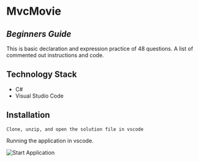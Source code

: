 # MvcMovie

## _Beginners Guide_

This is basic declaration and expression practice of 48 questions. A list of commented out instructions and code.

## Technology Stack

-	C#
-	Visual Studio Code

## Installation

    Clone, unzip, and open the solution file in vscode

Running the application in vscode.

![Start Application](https://user-images.githubusercontent.com/99231323/232521495-0c403649-d943-4a91-9e22-61345fe23edc.png)
